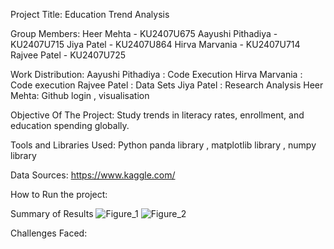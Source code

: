 Project Title:
Education Trend Analysis

Group Members:
Heer Mehta - KU2407U675 
Aayushi Pithadiya - KU2407U715
Jiya Patel - KU2407U864
Hirva Marvania - KU2407U714
Rajvee Patel - KU2407U725

Work Distribution:
Aayushi Pithadiya : Code Execution
Hirva Marvania : Code execution
Rajvee Patel : Data Sets
Jiya Patel : Research Analysis
Heer Mehta: Github login , visualisation

Objective Of The Project:
Study trends in literacy rates, enrollment, and education spending globally.				

Tools and Libraries Used:
Python
panda library ,
matplotlib library , 
numpy library 

Data Sources:
https://www.kaggle.com/

How to Run the project:





Summary of Results 
![Figure_1](https://github.com/user-attachments/assets/6dfc563d-9712-4460-bfa5-e7a9b025fd03)
![Figure_2](https://github.com/user-attachments/assets/60738fec-405a-4146-9315-84f2fe57b0b0)




Challenges Faced:
